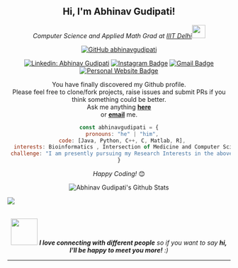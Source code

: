 <div align="center">
<h2> Hi, I'm Abhinav Gudipati! </h2>

<p><em>Computer Science and Applied Math Grad at <a href="https://www.iiitd.ac.in/">IIIT Delhi</a><img src="https://media.giphy.com/media/fYSnHlufseco8Fh93Z/giphy.gif" width="30"></br>
</em></p>

[![GitHub abhinavgudipati](https://img.shields.io/github/followers/abhinavgudipati?label=follow&style=social)](https://github.com/abhinavgudipati)  

[![Linkedin: Abhinav Gudipati](https://img.shields.io/badge/-abhinavgudipati-blue?style=flat-square&logo=Linkedin&logoColor=white&link=https://www.linkedin.com/in/abhinav-gudipati-609794197/)](https://www.linkedin.com/in/abhinav-gudipati-609794197/)
[![Instagram Badge](https://img.shields.io/badge/-abhinavgudipati-e4405f?style=flat-square&logo=Instagram&logoColor=white&link=https://www.instagram.com/abhinavvgudipatii/)](https://www.instagram.com/abhinavvgudipatii/)
[![Gmail Badge](https://img.shields.io/badge/-abhinavgudipati-d14836?style=flat-square&logo=Gmail&logoColor=white&link=mailto:abhinav19227@iiitd.ac.in)](mailto:abhinav19227@iiitd.ac.in)
[![Personal Website Badge](https://img.shields.io/badge/-abhinavgudipati-d14836?style=flat-square&logo=website&logoColor=blue&link=https://abhinavgudipati.github.io/)](https://abhinavgudipati.github.io/)

</div>


<div align="center" width="50">

</div>

<div align="center">

You have finally discovered my Github profile. <br>
Please feel free to clone/fork projects, raise issues and submit PRs if you think something could be better. <br>
Ask me anything <a href="https://github.com/abhinavgudipati/abhinavgudipati/issues/new"><b>here</b></a><br>
or <a href="mailto:abhinav19227@iiitd.ac.in"><b>email</b></a> me.

```Javascript
const abhinavgudipati = {
  pronouns: "he" | "him",
  code: [Java, Python, C++, C, Matlab, R],
  interests: Bioinformatics , Intersection of Medicine and Computer Science, 
 challenge: "I am presently pursuing my Research Interests in the above mentioned fields!"
}
```

<i>Happy Coding!</i> 😊

</div>

<div align="center">

<img align="center" src="https://github-readme-stats.vercel.app/api?username=abhinavgudipati&include_all_commits=true&count_private=true&show_icons=true&line_height=20&title_color=7A7ADB&icon_color=2234AE&text_color=D3D3D3&bg_color=0,000000,130F40" alt="Abhinav Gudipati's Github Stats">

<p><img align="left" src="https://github-readme-stats.vercel.app/api/top-langs?username=abhinavgudipati&show_icons=true&locale=en&layout=flat&theme=highcontrast&title_color=42f584&hide_border=true alt="abhinavgudipati" /></p>


</br>
</br>


<img src="https://media.giphy.com/media/LnQjpWaON8nhr21vNW/giphy.gif" width="60"> <em><b>I love connecting with different people</b> so if you want to say <b>hi, I'll be happy to meet you more!</b> :)</em>

---

